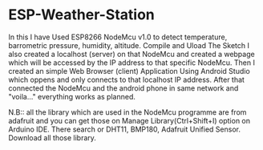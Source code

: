 # ESP-Weather-Station
In this I have Used ESP8266 NodeMcu v1.0 to detect temperature, barrometric pressure, humidity, altitude.
Compile and Uload The Sketch
I also created a localhost (server) on that NodeMcu and created a webpage which will be accessed by the IP address to that specific NodeMcu.
Then I created an simple Web Browser (client) Application Using Android Studio which oppens and only connects to that localhost IP address.
After that connected the NodeMcu and the android phone in same network and "voila..." everything works as planned. 

N.B:: all the library which are used in the NodeMcu programme are from adafruit and you can get those on Manage Library(Ctrl+Shift+I) 
option on Arduino IDE. There search or DHT11, BMP180, Adafruit Unified Sensor. Download all those library.
